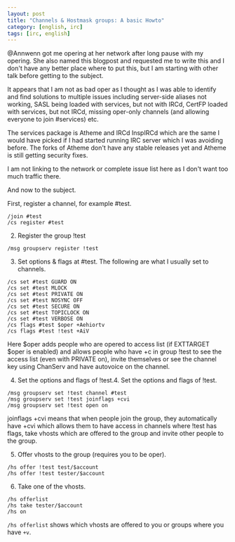 ```yaml
---
layout: post
title: "Channels & Hostmask groups: A basic Howto"
category: [english, irc]
tags: [irc, english]
---
```


@Annwenn got me opering at her network after long pause with my opering.
She also named this blogpost and requested me to write this and I don't
have any better place where to put this, but I am starting with other talk
before getting to the subject.

It appears that I am not as bad oper as I thought as I was able to identify
and find solutions to multiple issues including server-side aliases not
working, SASL being loaded with services, but not with IRCd, CertFP loaded
with services, but not IRCd, missing oper-only channels (and allowing
everyone to join #services) etc.

The services package is Atheme and IRCd InspIRCd which are the same I would
have picked if I had started running IRC server which I was avoiding
before. The forks of Atheme don't have any stable releases yet and Atheme
is still getting security fixes.

I am not linking to the network or complete issue list here as I don't want
too much traffic there.

And now to the subject.

First, register a channel, for example #test.

```
/join #test
/cs register #test
```

2. Register the group !test

```
/msg groupserv register !test
```

3. Set options & flags at #test. The following are what I usually set to
channels.

```
/cs set #test GUARD ON
/cs set #test MLOCK
/cs set #test PRIVATE ON
/cs set #test NOSYNC OFF
/cs set #test SECURE ON
/cs set #test TOPICLOCK ON
/cs set #test VERBOSE ON
/cs flags #test $oper +Aehiortv
/cs flags #test !test +AiV
```

Here $oper adds people who are opered to access list (if EXTTARGET $oper is
enabled) and allows people who have +c in group !test to see the access
list (even with PRIVATE on), invite themselves or see the channel key using
ChanServ and have autovoice on the channel.

4. Set the options and flags of !test.4. Set the options and flags of
!test.

```
/msg groupserv set !test channel #test
/msg groupserv set !test joinflags +cvi
/msg groupserv set !test open on
```

joinflags +cvi means that when people join the group, they automatically
have +cvi which allows them to have access in channels where !test has
flags, take vhosts which are offered to the group and invite other people
to the group.

5. Offer vhosts to the group (requires you to be oper).

```
/hs offer !test test/$account
/hs offer !test tester/$account
```

6. Take one of the vhosts.

```
/hs offerlist
/hs take tester/$account
/hs on
```

`/hs offerlist` shows which vhosts are offered to you or groups where you
have `+v`.
